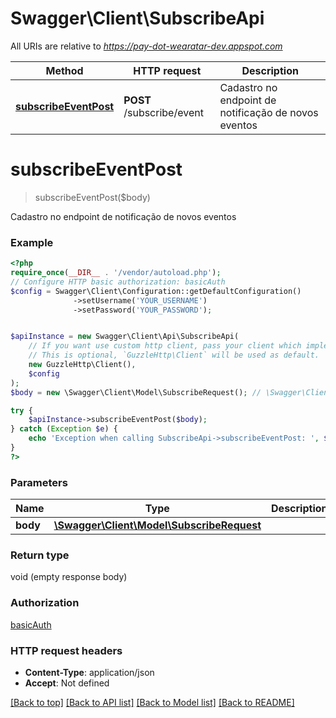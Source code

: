 # Swagger\Client\SubscribeApi

All URIs are relative to *https://pay-dot-wearatar-dev.appspot.com*

Method | HTTP request | Description
------------- | ------------- | -------------
[**subscribeEventPost**](SubscribeApi.md#subscribeeventpost) | **POST** /subscribe/event | Cadastro no endpoint de notificação de novos eventos

# **subscribeEventPost**
> subscribeEventPost($body)

Cadastro no endpoint de notificação de novos eventos

### Example
```php
<?php
require_once(__DIR__ . '/vendor/autoload.php');
// Configure HTTP basic authorization: basicAuth
$config = Swagger\Client\Configuration::getDefaultConfiguration()
              ->setUsername('YOUR_USERNAME')
              ->setPassword('YOUR_PASSWORD');


$apiInstance = new Swagger\Client\Api\SubscribeApi(
    // If you want use custom http client, pass your client which implements `GuzzleHttp\ClientInterface`.
    // This is optional, `GuzzleHttp\Client` will be used as default.
    new GuzzleHttp\Client(),
    $config
);
$body = new \Swagger\Client\Model\SubscribeRequest(); // \Swagger\Client\Model\SubscribeRequest | 

try {
    $apiInstance->subscribeEventPost($body);
} catch (Exception $e) {
    echo 'Exception when calling SubscribeApi->subscribeEventPost: ', $e->getMessage(), PHP_EOL;
}
?>
```

### Parameters

Name | Type | Description  | Notes
------------- | ------------- | ------------- | -------------
 **body** | [**\Swagger\Client\Model\SubscribeRequest**](../Model/SubscribeRequest.md)|  |

### Return type

void (empty response body)

### Authorization

[basicAuth](../../README.md#basicAuth)

### HTTP request headers

 - **Content-Type**: application/json
 - **Accept**: Not defined

[[Back to top]](#) [[Back to API list]](../../README.md#documentation-for-api-endpoints) [[Back to Model list]](../../README.md#documentation-for-models) [[Back to README]](../../README.md)

